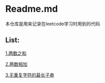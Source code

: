 # Readme.md

本仓库是用来记录在leetcode学习时用到的代码

## List:
[1.两数之和](leetcode/1.md)

[2.两数相加](leetcode/2.md)

[3.无重复字符的最长子串](leetcode/3.md)
